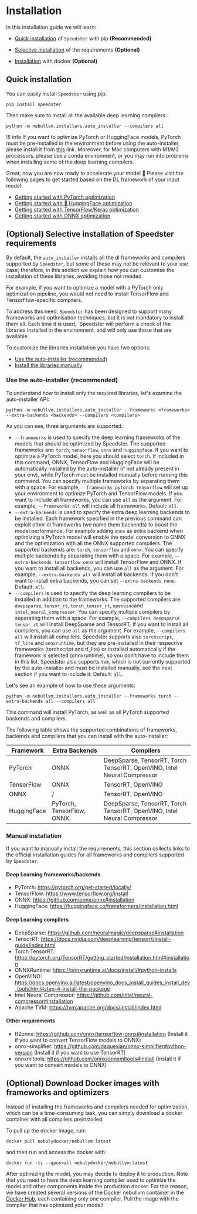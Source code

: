 # Installation
In this installation guide we will learn:

- [Quick installation](#quick-installation) of `Speedster` with pip **(Recommended)** 

- [Selective installation](#optional-selective-installation-of-speedster-requirements) of the requirements **(Optional)** 

- [Installation](#optional-download-docker-images-with-frameworks-and-optimizers) with docker **(Optional)** 

## Quick installation 
You can easily install `Speedster` using pip.

    pip install speedster

Then make sure to install all the available deep learning compilers:

    python -m nebullvm.installers.auto_installer --compilers all


!!! info
    If you want to optimize PyTorch or HuggingFace models, PyTorch must be pre-installed in the environment before using the auto-installer, please install it from [this](https://pytorch.org/get-started/locally/) link. Moreover, for Mac computers with M1/M2 processors, please use a conda environment, or you may run into problems when installing some of the deep learning compilers.

Great, now you are now ready to accelerate your model 🚀 Please visit the following pages to get started based on the DL framework of your input model:

- [Getting started with PyTorch optimization](./getting_started/pytorch_getting_started.md)
- [Getting started with 🤗 HuggingFace optimization](./getting_started/hf_getting_started.md)
- [Getting started with TensorFlow/Keras optimization](./getting_started/tf_getting_started.md)
- [Getting started with ONNX optimization](./getting_started/onnx_getting_started.md)


## (Optional) Selective installation of Speedster requirements

By default, the `auto_installer` installs all the dl frameworks and compilers supported by `Speedster`, but some of these may not be relevant to your use case; therefore, in this section we explain how you can customise the installation of these libraries, avoiding those not needed.

For example, if you want to optimize a model with a PyTorch only optimization pipeline, you would not need to install TensorFlow and TensorFlow-specific compilers.

To address this need, `Speedster` has been designed to support many frameworks and optimisation techniques, but it is not mandatory to install them all. Each time it is used, `Speedster will perform a check of the libraries installed in the environment, and will only use those that are available.

To customize the libraries installation you have two options:
- [Use the auto-installer (recommended)](#use-the-auto-installer-recommended)
- [Install the libraries manually](#manual-installation)

### Use the auto-installer (recommended)
To understand how to install only the required libraries, let's examine the auto-installer API:

    python -m nebullvm.installers.auto_installer --frameworks <frameworks> --extra-backends <backends> --compilers <compilers>

As you can see, three arguments are supported:

- `--frameworks` is used to specify the deep learning frameworks of the models that should be optimized by Speedster. The supported frameworks are: `torch`, `tensorflow`, `onnx` and `huggingface`. If you want to optimize a PyTorch model, here you should select `torch`. If included in this command, ONNX, TensorFlow and HuggingFace will be automatically installed by the auto-installer (if not already present in your env), while PyTorch must be installed manually before running this command. You can specify multiple frameworks by separating them with a space. For example, `--frameworks pytorch tensorflow` will set up your environment to optimize PyTorch and TensorFlow models. If you want to include all frameworks, you can use `all` as the argument. For example, `--frameworks all` will include all frameworks. Default: `all`.
- `--extra-backends` is used to specify the extra deep learning backends to be installed. Each framework specified in the previous command can exploit other dl frameworks (we name them backends) to boost the model performance. For example adding `onnx` as extra backend when optimizing a PyTorch model will enable the model conversion to ONNX and the optimization with all the ONNX supported compilers. The supported backends are: `torch`, `tensorflow` and `onnx`. You can specify multiple backends by separating them with a space. For example, `--extra-backends tensorflow onnx` will install TensorFlow and ONNX. If you want to install all backends, you can use `all` as the argument. For example, `--extra-backends all` will install all backends. If you don't want to install extra backends, you can set `--extra-backends none`. Default: `all`.
- `--compilers` is used to specify the deep learning compilers to be installed in addition to the frameworks. The supported compilers are: `deepsparse`, `tensor_rt`, `torch_tensor_rt`, `openvino`and `intel_neural_compressor`. You can specify multiple compilers by separating them with a space. For example, `--compilers deepsparse tensor_rt` will install DeepSparse and TensorRT. If you want to install all compilers, you can use `all` as the argument. For example, `--compilers all` will install all compilers. Speedster supports also `torchscript`, `tf_lite` and `onnxruntime`, but they are pre-installed in their respective frameworks (torchscript and tf_lite) or installed automatically if the framework is selected (onnxruntime), so you don't have to include them in this list. Speedster also supports `tvm`, which is not currently supported by the auto-installer and must be installed manually, see the next section if you want to include it.  Default: `all`.

Let's see an example of how to use these arguments:

    python -m nebullvm.installers.auto_installer --frameworks torch --extra-backends all --compilers all

This command will install PyTorch, as well as all PyTorch supported backends and compilers.

The following table shows the supported combinations of frameworks, backends and compilers that you can install with the auto-installer:

| Framework   | Extra Backends            | Compilers                                                                          |
|-------------|---------------------------|------------------------------------------------------------------------------------|
| PyTorch     | ONNX                      | DeepSparse, TensorRT, Torch TensorRT, OpenVINO, Intel Neural Compressor |
| TensorFlow  | ONNX                      | TensorRT, OpenVINO                                                      |
| ONNX        | /                         | TensorRT, OpenVINO                                                      |
| HuggingFace | PyTorch, TensorFlow, ONNX | DeepSparse, TensorRT, Torch TensorRT, OpenVINO, Intel Neural Compressor |

### Manual installation

If you want to manually install the requirements, this section collects links to the official installation guides for all frameworks and compilers supported by `Speedster`.

#### Deep Learning frameworks/backends
- PyTorch: https://pytorch.org/get-started/locally/
- TensorFlow: https://www.tensorflow.org/install
- ONNX: https://github.com/onnx/onnx#installation
- HuggingFace: https://huggingface.co/transformers/installation.html

#### Deep Learning compilers
- DeepSparse: https://github.com/neuralmagic/deepsparse#installation
- TensorRT: https://docs.nvidia.com/deeplearning/tensorrt/install-guide/index.html
- Torch TensorRT: https://pytorch.org/TensorRT/getting_started/installation.html#installation
- ONNXRuntime: https://onnxruntime.ai/docs/install/#python-installs
- OpenVINO: https://docs.openvino.ai/latest/openvino_docs_install_guides_install_dev_tools.html#step-4-install-the-package
- Intel Neural Compressor: https://github.com/intel/neural-compressor#installation
- Apache TVM: https://tvm.apache.org/docs/install/index.html

#### Other requirements
- tf2onnx: https://github.com/onnx/tensorflow-onnx#installation (Install it if you want to convert TensorFlow models to ONNX)
- onnx-simplifier: https://github.com/daquexian/onnx-simplifier#python-version (Install it if you want to use TensorRT)
- onnxmltools: https://github.com/onnx/onnxmltools#install (Install it if you want to convert models to ONNX)

## (Optional) Download Docker images with frameworks and optimizers

Instead of installing the frameworks and compilers needed for optimization, which can be a time-consuming task, you can simply download a docker container with all compilers preinstalled.

To pull up the docker image, run:

    docker pull nebulydocker/nebullvm:latest

and then run and access the docker with:

    docker run -ti --gpus=all nebulydocker/nebullvm:latest

After optimizing the model, you may decide to deploy it to production. Note that you need to have the deep learning compiler used to optimize the model and other components inside the production docker. For this reason, we have created several versions of the Docker nebullvm container in the [Docker Hub](https://hub.docker.com/repository/docker/nebulydocker/nebullvm), each containing only one compiler. Pull the image with the compiler that has optimized your model!